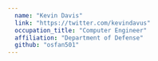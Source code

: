 ```yaml
---
  name: "Kevin Davis"
  link: "https://twitter.com/kevindavus"
  occupation_title: "Computer Engineer"
  affiliation: "Department of Defense"
  github: "osfan501"
---
```

